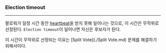 ### Election timeout

<hr>

팔로워가 일정 시간 동안 [heartbeat](./heartbeat.md)을 받지 못해 일어나는 것으로, 이 시간은 무작위로 선정된다. `Election timeout`이 일어나면 자신은 후보자가 된다.

이 시간이 무작위로 선정되는 이유는 [Split Vote](./Split Vote.md) 문제를 해결하기 위해서이다.